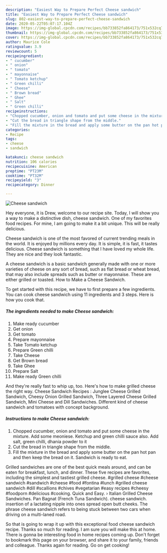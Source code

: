 ```yaml
---
description: "Easiest Way to Prepare Perfect Cheese sandwich"
title: "Easiest Way to Prepare Perfect Cheese sandwich"
slug: 802-easiest-way-to-prepare-perfect-cheese-sandwich
date: 2020-05-22T05:07:17.104Z
image: https://img-global.cpcdn.com/recipes/bb733852fa864173/751x532cq70/cheese-sandwich-recipe-main-photo.jpg
thumbnail: https://img-global.cpcdn.com/recipes/bb733852fa864173/751x532cq70/cheese-sandwich-recipe-main-photo.jpg
cover: https://img-global.cpcdn.com/recipes/bb733852fa864173/751x532cq70/cheese-sandwich-recipe-main-photo.jpg
author: Maurice Cole
ratingvalue: 3.9
reviewcount: 5
recipeingredient:
- " cucumber"
- " onion"
- " tomato"
- " mayonnaise"
- " Tomato ketchup"
- " Green chilli"
- " Cheese"
- " Brown bread"
- " Ghee"
- " Salt"
- " Green chilli"
recipeinstructions:
- "Chopped cucumber, onion and tomato and put some cheese in the mixture. Add some meoniese. Ketchup and green chilli sauce also. Add salt, green chilli, dhania powder to it"
- "Cut the bread in triangle shape from the middle."
- "Fill the mixture in the bread and apply some butter on the pan hot pan and then keep the bread on it. Sandwich is ready to eat."
categories:
- Recipe
tags:
- cheese
- sandwich

katakunci: cheese sandwich 
nutrition: 106 calories
recipecuisine: American
preptime: "PT23M"
cooktime: "PT32M"
recipeyield: "3"
recipecategory: Dinner

---
```



![Cheese sandwich](https://img-global.cpcdn.com/recipes/bb733852fa864173/751x532cq70/cheese-sandwich-recipe-main-photo.jpg)

Hey everyone, it is Drew, welcome to our recipe site. Today, I will show you a way to make a distinctive dish, cheese sandwich. One of my favorites food recipes. For mine, I am going to make it a bit unique. This will be really delicious.

Cheese sandwich is one of the most favored of current trending meals in the world. It is enjoyed by millions every day. It is simple, it is fast, it tastes delicious. Cheese sandwich is something that I have loved my whole life. They are nice and they look fantastic.

A cheese sandwich is a basic sandwich generally made with one or more varieties of cheese on any sort of bread, such as flat bread or wheat bread, that may also include spreads such as butter or mayonnaise. These are either grilled or toasted. How to Make a Cheese Sandwich.


To get started with this recipe, we have to first prepare a few ingredients. You can cook cheese sandwich using 11 ingredients and 3 steps. Here is how you cook that.

<!--inarticleads1-->

##### The ingredients needed to make Cheese sandwich:

1. Make ready  cucumber
1. Get  onion
1. Get  tomato
1. Prepare  mayonnaise
1. Take  Tomato ketchup
1. Prepare  Green chilli
1. Take  Cheese
1. Get  Brown bread
1. Take  Ghee
1. Prepare  Salt
1. Make ready  Green chilli


And they&#39;re really fast to whip up, too. Here&#39;s how to make grilled cheese the right way. Cheese Sandwich Recipes : Junglee Cheese Grilled Sandwich, Cheesy Onion Grilled Sandwich, Three Layered Cheese Grilled Sandwich, Mini Cheese and Dill Sandwiches. Different kind of cheese sandwich and tomatoes with concept background. 

<!--inarticleads2-->

##### Instructions to make Cheese sandwich:

1. Chopped cucumber, onion and tomato and put some cheese in the mixture. Add some meoniese. Ketchup and green chilli sauce also. Add salt, green chilli, dhania powder to it
1. Cut the bread in triangle shape from the middle.
1. Fill the mixture in the bread and apply some butter on the pan hot pan and then keep the bread on it. Sandwich is ready to eat.


Grilled sandwiches are one of the best quick meals around, and can be eaten for breakfast, lunch, and dinner. These five recipes are favorites, including the simplest and tastiest grilled cheese. #grilled cheese #cheese sandwich #sandwich #cheese #food #fontina #lunch #grilled cheese sandwich #dill #scallions #chives #vegetarian #easy recipes #cheesy #foodporn #delicious #cooking. Quick and Easy. › Italian Grilled Cheese Sandwiches. Pan Bagnat (French Tuna Sandwich). cheese sandwich. insertion of a lactating nipple into ones spread open butt cheeks. The phrase cheese sandwich refers to being stuck between two cars when driving on a multi-laned road. 

So that is going to wrap it up with this exceptional food cheese sandwich recipe. Thanks so much for reading. I am sure you will make this at home. There is gonna be interesting food in home recipes coming up. Don't forget to bookmark this page on your browser, and share it to your family, friends and colleague. Thanks again for reading. Go on get cooking!
